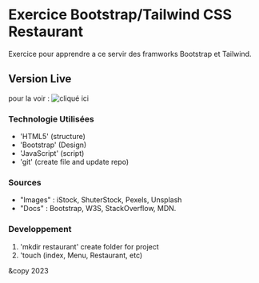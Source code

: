 # Exercice Bootstrap/Tailwind CSS Restaurant

Exercice pour apprendre a ce servir des framworks Bootstrap et Tailwind.

## Version Live

pour la voir : ![cliqué ici](https://onyx3o6.github.io/restaurant-css-framework/)

### Technologie Utilisées

- 'HTML5' (structure)
- 'Bootstrap' (Design)
- 'JavaScript' (script)
- 'git' (create file and update repo)

### Sources

- "Images" : iStock, ShuterStock, Pexels, Unsplash
- "Docs" : Bootstrap, W3S, StackOverflow, MDN.

### Developpement

1. 'mkdir restaurant' create folder for project
2. 'touch (index, Menu, Restaurant, etc)

&copy 2023
